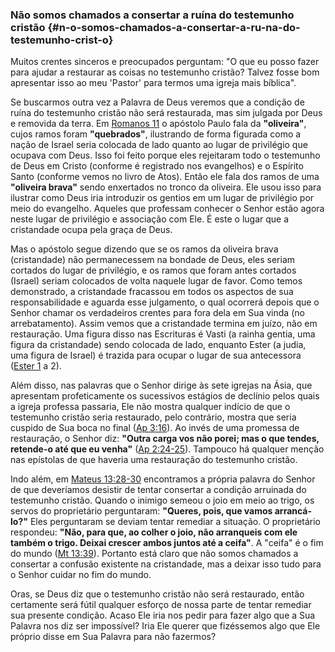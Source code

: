 ### Não somos chamados a consertar a ruína do testemunho cristão {#n-o-somos-chamados-a-consertar-a-ru-na-do-testemunho-crist-o}

Muitos crentes sinceros e preocupados perguntam: &quot;O que eu posso fazer para ajudar a restaurar as coisas no testemunho cristão? Talvez fosse bom apresentar isso ao meu &#039;Pastor&#039; para termos uma igreja mais bíblica&quot;.

Se buscarmos outra vez a Palavra de Deus veremos que a condição de ruína do testemunho cristão não será restaurada, mas sim julgada por Deus e removida da terra. Em [Romanos 11](http://bibliaonline.com.br/acf/rm/11) o apóstolo Paulo fala da **&quot;oliveira&quot;**, cujos ramos foram **&quot;quebrados&quot;**, ilustrando de forma figurada como a nação de Israel seria colocada de lado quanto ao lugar de privilégio que ocupava com Deus. Isso foi feito porque eles rejeitaram todo o testemunho de Deus em Cristo (conforme é registrado nos evangelhos) e o Espírito Santo (conforme vemos no livro de Atos). Então ele fala dos ramos de uma **&quot;oliveira brava&quot;** sendo enxertados no tronco da oliveira. Ele usou isso para ilustrar como Deus iria introduzir os gentios em um lugar de privilégio por meio do evangelho. Aqueles que professam conhecer o Senhor estão agora neste lugar de privilégio e associação com Ele. É este o lugar que a cristandade ocupa pela graça de Deus.

Mas o apóstolo segue dizendo que se os ramos da oliveira brava (cristandade) não permanecessem na bondade de Deus, eles seriam cortados do lugar de privilégio, e os ramos que foram antes cortados (Israel) seriam colocados de volta naquele lugar de favor. Como temos demonstrado, a cristandade fracassou em todos os aspectos de sua responsabilidade e aguarda esse julgamento, o qual ocorrerá depois que o Senhor chamar os verdadeiros crentes para fora dela em Sua vinda (no arrebatamento). Assim vemos que a cristandade termina em juízo, não em restauração. Uma figura disso nas Escrituras é Vasti (a rainha gentia, uma figura da cristandade) sendo colocada de lado, enquanto Ester (a judia, uma figura de Israel) é trazida para ocupar o lugar de sua antecessora ([Ester 1](http://bibliaonline.com.br/acf/et/1) a 2).

Além disso, nas palavras que o Senhor dirige às sete igrejas na Ásia, que apresentam profeticamente os sucessivos estágios de declínio pelos quais a igreja professa passaria, Ele não mostra qualquer indício de que o testemunho cristão seria restaurado, pelo contrário, mostra que seria cuspido de Sua boca no final ([Ap 3:16](http://bibliaonline.com.br/acf/ap/3/16)). Ao invés de uma promessa de restauração, o Senhor diz: **&quot;Outra carga vos não porei; mas o que tendes, retende-o até que eu venha&quot;** ([Ap 2:24-25](http://bibliaonline.com.br/acf/ap/2/24-25)). Tampouco há qualquer menção nas epístolas de que haveria uma restauração do testemunho cristão.

Indo além, em [Mateus 13:28-30](http://bibliaonline.com.br/acf/mt/13/28-30) encontramos a própria palavra do Senhor de que deveríamos desistir de tentar consertar a condição arruinada do testemunho cristão. Quando o inimigo semeou o joio em meio ao trigo, os servos do proprietário perguntaram: **&quot;Queres, pois, que vamos arrancá-lo?&quot;** Eles perguntaram se deviam tentar remediar a situação. O proprietário respondeu: **&quot;Não, para que, ao colher o joio, não arranqueis com ele também o trigo. Deixai crescer ambos juntos até a ceifa&quot;**. A &quot;ceifa&quot; é o fim do mundo ([Mt 13:39](http://bibliaonline.com.br/acf/mt/13/39)). Portanto está claro que não somos chamados a consertar a confusão existente na cristandade, mas a deixar isso tudo para o Senhor cuidar no fim do mundo.

Oras, se Deus diz que o testemunho cristão não será restaurado, então certamente será fútil qualquer esforço de nossa parte de tentar remediar sua presente condição. Acaso Ele iria nos pedir para fazer algo que a Sua Palavra nos diz ser impossível? Iria Ele querer que fizéssemos algo que Ele próprio disse em Sua Palavra para não fazermos?